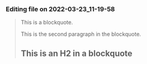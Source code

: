 

### Editing file on 2022-03-23_11-19-58

> This is a blockquote.
>
> This is the second paragraph in the blockquote.
>
> ## This is an H2 in a blockquote


